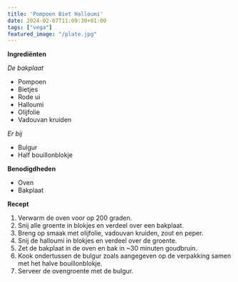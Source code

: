 ```yaml
---
title: 'Pompoen Biet Halloumi'
date: 2024-02-07T11:09:30+01:00
tags: ["vega"]
featured_image: "/plate.jpg"
---
```


**Ingrediënten**

*De bakplaat*  
- Pompoen
- Bietjes
- Rode ui
- Halloumi
- Olijfolie
- Vadouvan kruiden

*Er bij*
- Bulgur 
- Half bouillonblokje

**Benodigdheden**
- Oven
- Bakplaat

**Recept**
1. Verwarm de oven voor op 200 graden.
2. Snij alle groente in blokjes en verdeel over een bakplaat. 
3. Breng op smaak met olijfolie, vadouvan kruiden, zout en peper. 
4. Snij de halloumi in blokjes en verdeel over de groente. 
5. Zet de bakplaat in de oven en bak in ~30 minuten goudbruin.
6. Kook ondertussen de bulgur zoals aangegeven op de verpakking samen met het halve bouillonblokje.
7. Serveer de ovengroente met de bulgur. 